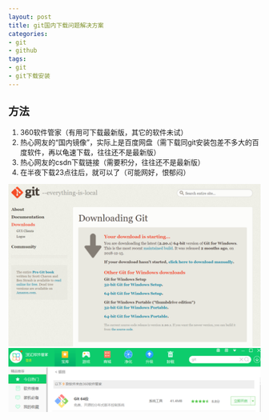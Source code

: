 ```yaml
---
layout: post
title: git国内下载问题解决方案
categories:
- git
- github
tags:
- git
- git下载安装
---
```


## 方法

1. 360软件管家（有用可下载最新版，其它的软件未试）
2. 热心网友的“国内镜像”，实际上是百度网盘（需下载同git安装包差不多大的百度软件，再以龟速下载，往往还不是最新版）
3. 热心网友的csdn下载链接（需要积分，往往还不是最新版）
4. 在半夜下载23点往后，就可以了（可能网好，恨郁闷）

![官网界面](/assets/img/git下载页面.PNG)
![360软件管家](/assets/img/360下载git.PNG)